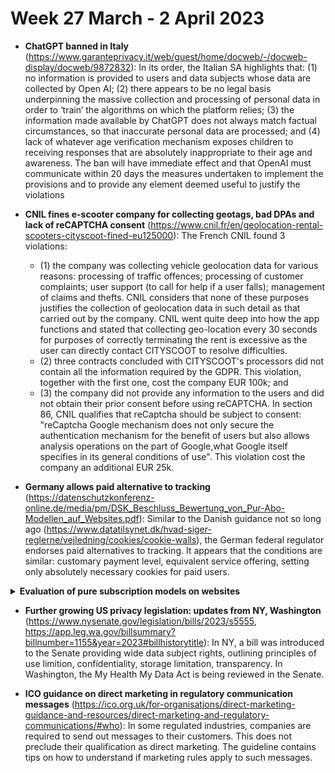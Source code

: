 # Week 27 March - 2 April 2023

- **ChatGPT banned in Italy** (https://www.garanteprivacy.it/web/guest/home/docweb/-/docweb-display/docweb/9872832): In its order, the Italian SA highlights that: (1) no information is provided to users and data subjects whose data are collected by Open AI; (2) there appears to be no legal basis underpinning the massive collection and processing of personal data in order to ‘train’ the algorithms on which the platform relies; (3) the information made available by ChatGPT does not always match factual circumstances, so that inaccurate personal data are processed; and (4) lack of whatever age verification mechanism exposes children to receiving responses that are absolutely inappropriate to their age and awareness. The ban will have immediate effect and that OpenAI must communicate within 20 days the measures undertaken to implement the provisions and to provide any element deemed useful to justify the violations

- **CNIL fines e-scooter company for collecting geotags, bad DPAs and lack of reCAPTCHA consent** (https://www.cnil.fr/en/geolocation-rental-scooters-cityscoot-fined-eu125000): The French CNIL found 3 violations:
  - (1) the company was collecting vehicle geolocation data for various reasons: processing of traffic offences; processing of customer complaints; user support (to call for help if a user falls); management of claims and thefts. CNIL considers that none of these purposes justifies the collection of geolocation data in such detail as that carried out by the company. CNIL went quite deep into how the app functions and stated that collecting geo-location every 30 seconds for purposes of correctly terminating the rent is excessive as the user can directly contact CITYSCOOT to resolve difficulties.
  - (2) three contracts concluded with CITYSCOOT's processors did not contain all the information required by the GDPR. This violation, together with the first one, cost the company EUR 100k; and
  - (3) the company did not provide any information to the users and did not obtain their prior consent before using reCAPTCHA. In section 86, CNIL qualifies that reCaptcha should be subject to consent: "reCaptcha Google mechanism does not only secure the authentication mechanism for the benefit of users but also allows analysis operations on the part of Google,what Google itself specifies in its general conditions of use". This violation cost the company an additional EUR 25k.

- **Germany allows paid alternative to tracking** (https://datenschutzkonferenz-online.de/media/pm/DSK_Beschluss_Bewertung_von_Pur-Abo-Modellen_auf_Websites.pdf): Similar to the Danish guidance not so long ago (https://www.datatilsynet.dk/hvad-siger-reglerne/vejledning/cookies/cookie-walls), the German federal regulator endorses paid alternatives to tracking. It appears that the conditions are similar: customary payment level, equivalent service offering, setting only absolutely necessary cookies for paid users. 

<details><summary><b>Evaluation of pure subscription models on websites</b></summary>
The conference of the independent data protection supervisory authorities of the federal and state governments (DSK) decides in connection with so-called pure subscription models on websites: 

1. In principle, the tracking of user behavior (tracking) can be based on consent if a tracking-free model is offered as an alternative , even if this is subject to payment. However, the service that users receive with a payment model must firstly represent an equivalent alternative to the service that they obtain through consent. Secondly, the consent must meet all the effectiveness requirements standardized in the General Data Protection Regulation (GDPR), i. H. in particular, meet the requirements listed in Art. 4 No. 11 and Art. 7 DS-GVO.1

2. Whether the payment option - e.g. B. a monthly subscription - is to be regarded as an equivalent alternative to consent to tracking depends in particular on whether the user is given equivalent access to the same service for a fee that is customary in the market. As a rule, access is equivalent if the offers at least basically include the same service.

3. If users take advantage of the offer as part of a "tracking-free" subscription and do not give any additional consent, according to § 25 Para. 1 of the Act on Data Protection and Protection of Privacy in Telecommunications and Telemedia (TTDSG) only storage and Reading processes take place that are absolutely necessary for the telemedia service you expressly request. Subsequent processing of personal data is only permitted if the requirements of the GDPR, in particular the legal permissions according to Art. 6 Para. 1 GDPR and, depending on the individual case, Art. 9 GDPR, are met. In this regard, reference is made to the general statements in the DSK's orientation guide for providers of telemedia (OH Telemedien 2021, Version 1.1).

4. The effectiveness of the consent of non-subscribers must be ensured for the so-called pure subscription models. If there are several processing purposes that differ significantly from one another, the requirements for voluntariness must be met in such a way that consent can be granted on a granular basis. This means, among other things, that users must be able to actively select the individual purposes for which consent is to be obtained (opt-in). A bundling of purposes can only be considered if the purposes are very closely related. A blanket overall consent for different purposes cannot be effectively granted.

5. In addition, the consent must meet the other requirements of the GDPR, in particular those relating to transparency, comprehensibility and information for the data subjects from Art. 4 No. 11 and Art. 7 Para. 2 GDPR (cf. the Orientation guide of the DSK for providers of telemedia (OH Telemedien 2021, Version 1.1).
</details>


- **Further growing US privacy legislation: updates from NY, Washington** (https://www.nysenate.gov/legislation/bills/2023/s5555, https://app.leg.wa.gov/billsummary?billnumber=1155&year=2023#billhistorytitle): In NY, a bill was introduced to the Senate providing wide data subject rights, outlining principles of use limition, confidentiality, storage limitation, transparency. In Washington, the My Health My Data Act is being reviewed in the Senate.  

- **ICO guidance on direct marketing in regulatory communication messages** (https://ico.org.uk/for-organisations/direct-marketing-guidance-and-resources/direct-marketing-and-regulatory-communications/#who): In some regulated industries, companies are required to send out messages to their customers. This does not preclude their qualification as direct marketing. The guideline contains tips on how to understand if marketing rules apply to such messages.